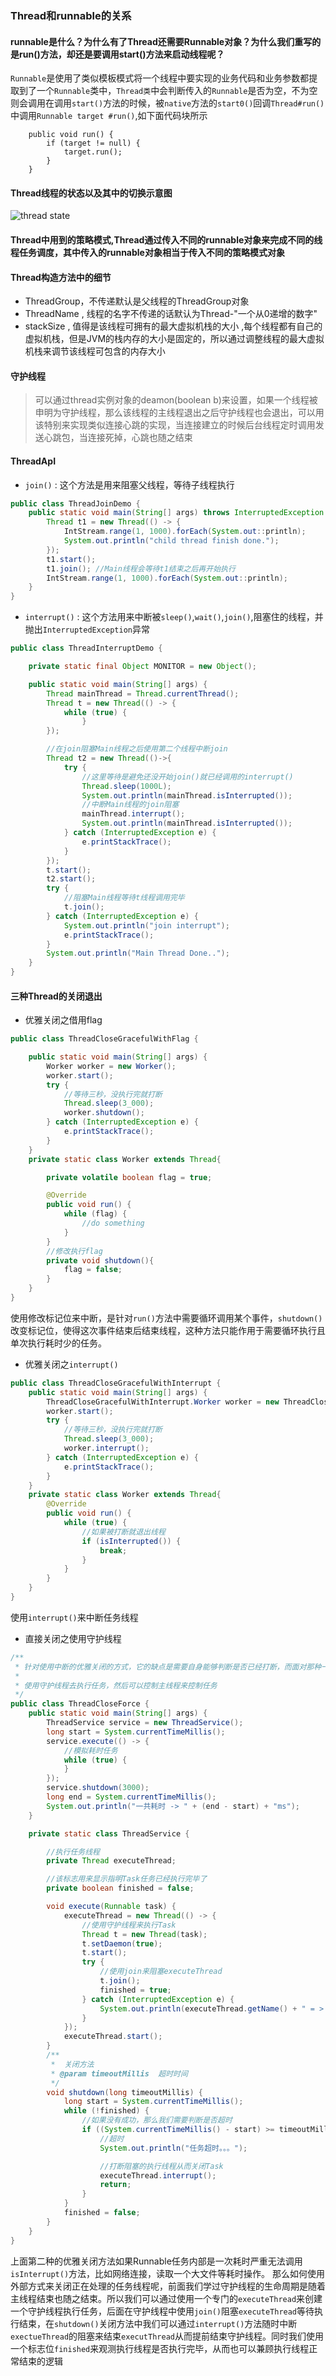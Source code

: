 ### Thread和runnable的关系
#### runnable是什么？为什么有了Thread还需要Runnable对象？为什么我们重写的是run()方法，却还是要调用start()方法来启动线程呢？

`Runnable`是使用了类似模板模式将一个线程中要实现的业务代码和业务参数都提取到了一个`Runnable`类中，`Thread类`中会判断传入的`Runnable`是否为空，不为空则会调用在调用`start()`方法的时候，被`native`方法的`start0()`回调`Thread#run()`中调用`Runnable target #run()`,如下面代码块所示

```
    public void run() {
        if (target != null) {
            target.run();
        }
    }
```

#### Thread线程的状态以及其中的切换示意图

![thread state](../images/thread.png)

#### Thread中用到的策略模式,Thread通过传入不同的runnable对象来完成不同的线程任务调度，其中传入的runnable对象相当于传入不同的策略模式对象

#### Thread构造方法中的细节
- ThreadGroup，不传递默认是父线程的ThreadGroup对象
- ThreadName , 线程的名字不传递的话默认为Thread-"一个从0递增的数字"
-  stackSize , 值得是该线程可拥有的最大虚拟机栈的大小 ,每个线程都有自己的虚拟机栈，但是JVM的栈内存的大小是固定的，所以通过调整线程的最大虚拟机栈来调节该线程可包含的内存大小

#### 守护线程
> 可以通过thread实例对象的deamon(boolean b)来设置，如果一个线程被申明为守护线程，那么该线程的主线程退出之后守护线程也会退出，可以用该特别来实现类似连接心跳的实现，当连接建立的时候后台线程定时调用发送心跳包，当连接死掉，心跳也随之结束

#### ThreadApI

- `join()` : 这个方法是用来阻塞父线程，等待子线程执行

```java
public class ThreadJoinDemo {
    public static void main(String[] args) throws InterruptedException {
        Thread t1 = new Thread(() -> {
            IntStream.range(1, 1000).forEach(System.out::println);
            System.out.println("child thread finish done.");
        });
        t1.start();
        t1.join(); //Main线程会等待t1结束之后再开始执行
        IntStream.range(1, 1000).forEach(System.out::println);
    }
}
```

- `interrupt()` : 这个方法用来中断被`sleep()`,`wait()`,`join()`,阻塞住的线程，并抛出`InterruptedException`异常
```java
public class ThreadInterruptDemo {

    private static final Object MONITOR = new Object();

    public static void main(String[] args) {
        Thread mainThread = Thread.currentThread();
        Thread t = new Thread(() -> {
            while (true) {
                }
        });

        //在join阻塞Main线程之后使用第二个线程中断join
        Thread t2 = new Thread(()->{
            try {
                //这里等待是避免还没开始join()就已经调用的interrupt()
                Thread.sleep(1000L);
                System.out.println(mainThread.isInterrupted());
                //中断Main线程的join阻塞
                mainThread.interrupt();
                System.out.println(mainThread.isInterrupted());
            } catch (InterruptedException e) {
                e.printStackTrace();
            }
        });
        t.start();
        t2.start();
        try {
            //阻塞Main线程等待t线程调用完毕
            t.join();
        } catch (InterruptedException e) {
            System.out.println("join interrupt");
            e.printStackTrace();
        }
        System.out.println("Main Thread Done..");
    }
}
```

#### 三种Thread的关闭退出

- 优雅关闭之借用flag

```java
public class ThreadCloseGracefulWithFlag {

    public static void main(String[] args) {
        Worker worker = new Worker();
        worker.start();
        try {
            //等待三秒，没执行完就打断
            Thread.sleep(3_000);
            worker.shutdown();
        } catch (InterruptedException e) {
            e.printStackTrace();
        }
    }
    private static class Worker extends Thread{

        private volatile boolean flag = true;

        @Override
        public void run() {
            while (flag) {
                //do something
            }
        }
        //修改执行flag
        private void shutdown(){
            flag = false;
        }
    }
}
```

  使用修改标记位来中断，是针对`run()`方法中需要循环调用某个事件，`shutdown()`改变标记位，使得这次事件结束后结束线程，这种方法只能作用于需要循环执行且单次执行耗时少的任务。
  
- 优雅关闭之`interrupt()`

```java
public class ThreadCloseGracefulWithInterrupt {
    public static void main(String[] args) {
        ThreadCloseGracefulWithInterrupt.Worker worker = new ThreadCloseGracefulWithInterrupt.Worker();
        worker.start();
        try {
            //等待三秒，没执行完就打断
            Thread.sleep(3_000);
            worker.interrupt();
        } catch (InterruptedException e) {
            e.printStackTrace();
        }
    }
    private static class Worker extends Thread{
        @Override
        public void run() {
            while (true) {
                //如果被打断就退出线程
                if (isInterrupted()) {
                    break;
                }
            }
        }
    }
}
```

  使用`interrupt()`来中断任务线程
  
- 直接关闭之使用守护线程

```java
/**
 * 针对使用中断的优雅关闭的方式，它的缺点是需要自身能够判断是否已经打断，而面对那种一个线程可能处理耗时任务无法自己判断
 *
 * 使用守护线程去执行任务，然后可以控制主线程来控制任务
 */
public class ThreadCloseForce {
    public static void main(String[] args) {
        ThreadService service = new ThreadService();
        long start = System.currentTimeMillis();
        service.execute(() -> {
            //模拟耗时任务
            while (true) {
            }
        });
        service.shutdown(3000);
        long end = System.currentTimeMillis();
        System.out.println("一共耗时 -> " + (end - start) + "ms");
    }

    private static class ThreadService {

        //执行任务线程
        private Thread executeThread;

        //该标志用来显示指明Task任务已经执行完毕了
        private boolean finished = false;

        void execute(Runnable task) {
            executeThread = new Thread(() -> {
                //使用守护线程来执行Task
                Thread t = new Thread(task);
                t.setDaemon(true);
                t.start();
                try {
                    //使用join来阻塞executeThread
                    t.join();
                    finished = true;
                } catch (InterruptedException e) {
                    System.out.println(executeThread.getName() + " = > interrupt");
                }
            });
            executeThread.start();
        }
        /**
         *  关闭方法
         * @param timeoutMillis  超时时间
         */
        void shutdown(long timeoutMillis) {
            long start = System.currentTimeMillis();
            while (!finished) {
                //如果没有成功，那么我们需要判断是否超时
                if ((System.currentTimeMillis() - start) >= timeoutMillis) {
                    //超时
                    System.out.println("任务超时。。。");

                    //打断阻塞的执行线程从而关闭Task
                    executeThread.interrupt();
                    return;
                }
            }
            finished = false;
        }
    }
}
```

  上面第二种的优雅关闭方法如果Runnable任务内部是一次耗时严重无法调用`isInterrupt()`方法，比如网络连接，读取一个大文件等耗时操作。
  那么如何使用外部方式来关闭正在处理的任务线程呢，前面我们学过守护线程的生命周期是随着主线程结束也随之结束。所以我们可以通过使用一个专门的`executeThread`来创建一个守护线程执行任务，后面在守护线程中使用`join()`阻塞`executeThread`等待执行结束，在`shutdown()`关闭方法中我们可以通过`interrupt()`方法随时中断`exectueThread`的阻塞来结束`executThread`从而提前结束守护线程。同时我们使用一个标志位`finished`来观测执行线程是否执行完毕，从而也可以兼顾执行线程正常结束的逻辑
